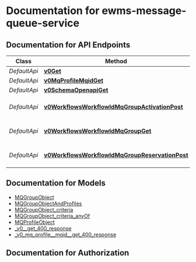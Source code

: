# Documentation for ewms-message-queue-service

<a name="documentation-for-api-endpoints"></a>

## Documentation for API Endpoints

| Class        | Method                                                                                                            | HTTP request                                              | Description |
|--------------|-------------------------------------------------------------------------------------------------------------------|-----------------------------------------------------------|-------------|
| *DefaultApi* | [**v0Get**](Apis/DefaultApi.md#v0get)                                                                             | **GET** /v0/                                              |             |
 *DefaultApi* | [**v0MqProfileMqidGet**](Apis/DefaultApi.md#v0mqprofilemqidget)                                                   | **GET** /v0/mq-profiles/{mqid}                            |             |
 *DefaultApi* | [**v0SchemaOpenapiGet**](Apis/DefaultApi.md#v0schemaopenapiget)                                                   | **GET** /v0/schema/openapi                                |             |
 *DefaultApi* | [**v0WorkflowsWorkflowIdMqGroupActivationPost**](Apis/DefaultApi.md#v0workflowsworkflowidmqgroupactivationpost)   | **POST** /v0/workflows/{workflow_id}/mq-group/activation  |             |
 *DefaultApi* | [**v0WorkflowsWorkflowIdMqGroupGet**](Apis/DefaultApi.md#v0workflowsworkflowidmqgroupget)                         | **GET** /v0/workflows/{workflow_id}/mq-group              |             |
 *DefaultApi* | [**v0WorkflowsWorkflowIdMqGroupReservationPost**](Apis/DefaultApi.md#v0workflowsworkflowidmqgroupreservationpost) | **POST** /v0/workflows/{workflow_id}/mq-group/reservation |             |

<a name="documentation-for-models"></a>

## Documentation for Models

- [MQGroupObject](./Models/MQGroupObject.md)
- [MQGroupObjectAndProfiles](./Models/MQGroupObjectAndProfiles.md)
- [MQGroupObject_criteria](./Models/MQGroupObject_criteria.md)
- [MQGroupObject_criteria_anyOf](./Models/MQGroupObject_criteria_anyOf.md)
- [MQProfileObject](./Models/MQProfileObject.md)
- [_v0__get_400_response](./Models/_v0__get_400_response.md)
- [_v0_mq_profile__mqid__get_400_response](./Models/_v0_mq_profile__mqid__get_400_response.md)

<a name="documentation-for-authorization"></a>

## Documentation for Authorization
